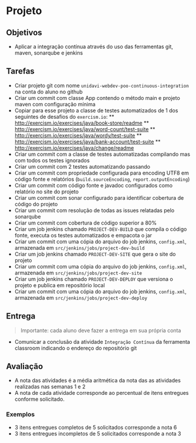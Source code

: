# Projeto

## Objetivos 

* Aplicar a integração contínua através do uso das ferramentas git, maven, sonarqube e jenkins

## Tarefas

* Criar projeto git com nome `unidavi-webdev-poo-continuous-integration` na conta do aluno no github 
* Criar um commit com classe App contendo o método main e projeto maven com configuração mínima
* Copiar para esse projeto a classe de testes automatizados de 1 dos seguintes de desafios do `exercism.io`:
   ** http://exercism.io/exercises/java/book-store/readme
   ** http://exercism.io/exercises/java/word-count/test-suite
   ** http://exercism.io/exercises/java/wordy/test-suite
   ** http://exercism.io/exercises/java/bank-account/test-suite
   ** http://exercism.io/exercises/java/change/readme
* Criar um commit com a classe de testes automatizadas compilando mas com todos os testes ignorados
* Criar um commit com 2 testes automatizando passando
* Criar um commit com propriedade configurada para encoding UTF8 em código fonte e relatórios (`build.sourceEncoding`, `report.outputEncoding`)
* Criar um commit com código fonte e javadoc configurados como relatório no site do projeto
* Criar um commit com sonar configurado para identificar cobertura de código do projeto
* Criar um commit com resolução de todas as issues relatadas pelo sonarqube
* Criar um commit com cobertura de código superior a 80%
* Criar um job jenkins chamado `PROJECT-DEV-BUILD` que compila o código fonte, executa os testes automatizados e empacota o jar
* Criar um commit com uma cópia do arquivo do job jenkins, `config.xml`, armazenada em `src/jenkins/jobs/project-dev-build`
* Criar um job jenkins chamado `PROJECT-DEV-SITE` que gera o site do projeto
* Criar um commit com uma cópia do arquivo do job jenkins, `config.xml`, armazenada em `src/jenkins/jobs/project-dev-site`
* Criar um job jenkins chamado `PROJECT-DEV-DEPLOY` que versiona o projeto e publica em repositório local
* Criar um commit com uma cópia do arquivo do job jenkins, `config.xml`, armazenada em `src/jenkins/jobs/project-dev-deploy`

## Entrega
> Importante: cada aluno deve fazer a entrega em sua própria conta 

* Comunicar a conclusão da atividade `Integração Contínua` da ferramenta classroom indicando o endereço do repositório git

## Avaliação
* A nota das atividades é a média aritmética da nota das as atividades realizadas nas semanas 1 e 2
* A nota de cada atividade corresponde ao percentual de itens entregues conforme solicitado. 

### Exemplos
* 3 itens entregues completos de 5 solicitados corresponde a nota 6 
* 3 itens entregues incompletos de 5 solicitados corresponde a nota 3 
